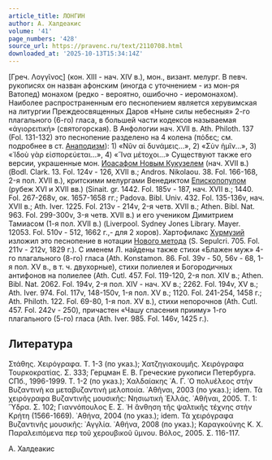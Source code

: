 ```yaml
---
article_title: ЛОНГИН
author: А. Халдеакис
volume: '41'
page_numbers: '428'
source_url: https://pravenc.ru/text/2110708.html
downloaded_at: '2025-10-13T15:34:14Z'
---
```


[Греч. Λογγῖνος] (кон. XIII - нач. XIV в.), мон., визант. мелург. В певч. рукописях он назван афонским (иногда с уточнением - из мон-ря Ватопед) монахом (редко - вероятно, ошибочно - иеромонахом). Наиболее распространенным его песнопением является херувимская на литургии Преждеосвященных Даров «Ныне силы небесныя» 2-го плагального (6-го) гласа, в большей части кодексов называемая «ἁγιορειτική» (святогорская). В Анфологии нач. XVII в. Ath. Philoth. 137 (Fol. 131-132) это песнопение разделено на 4 колена (πόδες; см. подробнее в ст. [Анаподизм](https://pravenc.ru/text/Анаподизм.html)): 1) «Νῦν αἱ δυνάμεις...», 2) «Σὺν ἡμῖν...», 3) «᾿Ιδοὺ γὰρ εἰσπορεύεται...», 4) «῞Ινα μέτοχοι...» Существуют также его версии, украшенные мон. [Иоасафом Новым Кукузелем](<https://pravenc.ru/text/Иоасафом Новым Кукузелем.html>) (нач. XVII в.) (Bodl. Clark. 13. Fol. 124v - 126, XVII в.; Andros. Nikolaou. 38. Fol. 166-168, 2-я пол. XVII в.), критскими мелургами Венедиктом [Епископопулом](https://pravenc.ru/text/Епископопулом.html) (рубеж XVI и XVII вв.) (Sinait. gr. 1442. Fol. 185v - 187, нач. XVII в.; 1440. Fol. 267-268v, ок. 1657-1658 гг.; Padova. Bibl. Univ. 432. Fol. 135-136v, нач. XVII в.; Ath. Iver. 1225. Fol. 213v - 214v, 2-я четв. XVII в.; Athen. Bibl. Nat. 963. Fol. 299-300v, 3-я четв. XVII в.) и его учеником Димитрием Тамиасом (1-я пол. XVII в.) (Liverpool. Sydney Jones Library. Mayer. 12053. Fol. 510v - 512, 1662 г.,- для 2 хоров). Хартофилакс [Хурмузий](https://pravenc.ru/text/Хурмузий.html) изложил это песнопение в нотации [Нового метода](<https://pravenc.ru/text/Нового метода.html>) (S. Sepulcri. 705. Fol. 211v - 212v, 1829 г.). С именем Л. найдены также стихи «Блажен муж» 4-го плагального (8-го) гласа (Ath. Konstamon. 86. Fol. 39v - 50, 56v - 68, 1-я пол. XV в., в т. ч. двухорные), стихи полиелея и Богородичных антифонов на полиелее (Ath. Cutl. 457. Fol. 119-120, 2-я пол. XIV в.; Athen. Bibl. Nat. 2062. Fol. 194v, 2-я пол. XIV - нач. XV в.; 2262. Fol. 194v, XV в.; Ath. Iver. 974. Fol. 117v, 148-150v, 1-я пол. XV в.; 1120. Fol. 241-254, 1458 г.; Ath. Philoth. 122. Fol. 69-80, 1-я пол. XV в.), стихи непорочнов (Ath. Cutl. 457. Fol. 242v - 250), причастен «Чашу спасения прииму» 1-го плагального (5-го) гласа (Ath. Iver. 985. Fol. 146v, 1425 г.).

## Литература

Στάθης. Χειρόγραφα. Τ. 1-3 (по указ.); Χατζηγιακουμῆς. Χειρόγραφα Τουρκοκρατίας. Σ. 333; Герцман Е. В. Греческие рукописи Петербурга. СПб., 1996-1999. Т. 1-2 (по указ.); Χαλδαίακης ᾿Α. Γ. ῾Ο πολυέλεος στὴν Βυζαντινὴ κα μεταβυζαντινὴ μελοποιία. ᾿Αθῆναι, 2003 (по указ.); idem. Τὰ χειρόγραφα Βυζαντινῆς μουσικῆς: Νησιωτικὴ ῾Ελλάς. ᾿Αθῆναι, 2005. Τ. 1: ῞Υδρα. Σ. 102; Γιαννόπουλος Ε. Σ. ῾Η ἄνθηση τῆς ψαλτικῆς τέχνης στὴν Κρήτη (1566-1669). ᾿Αθήνα, 2004 (по указ.); idem. Τὰ χειρόγραφα Βυζαντινῆς μουσικῆς: ᾿Αγγλία. ᾿Αθήνα, 2008 (по указ.); Καραγκούνης Κ. Χ. Παραλειπόμενα περ τοῦ χερουβικοῦ ὕμνου. Βόλος, 2005. Σ. 116-117.

А. Халдеакис
